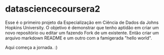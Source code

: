 # datasciencecoursera2
Esse é o primeiro projeto da Especialização em Ciência de Dados da Johns Hopkins University. O objetivo é demonstrar que tenho aptidão em criar um novo repositório ou editar um fazendo Fork de um existente. Então criar um arquivo markdown README e um outro com a famigerada "hello world".

Aqui começa a jornada. :)
